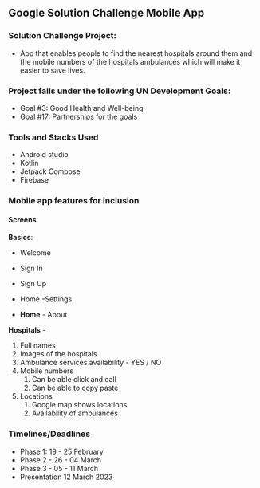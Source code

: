 ## Google Solution Challenge Mobile App
### Solution Challenge Project:
- App that enables people to find the nearest hospitals around them and the mobile numbers of the hospitals ambulances which will make it easier to save lives.

### Project falls under the following UN Development Goals:
- Goal #3: Good Health and Well-being
- Goal #17: Partnerships for the goals

### Tools and Stacks Used
- Android studio
- Kotlin
- Jetpack Compose
- Firebase

### Mobile app features for inclusion
#### Screens
**Basics**:
- Welcome
- Sign In
- Sign Up
- Home
 -Settings 

- **Home** - About 

**Hospitals** -
1. Full names
2. Images of the hospitals
3. Ambulance services availability - YES / NO
4. Mobile numbers
   1. Can be able click and call
   2. Can be able to copy paste
5. Locations
   1. Google map shows locations
   2. Availability of ambulances

### Timelines/Deadlines
- Phase 1: 19 - 25 February
- Phase 2 - 26 - 04 March
- Phase 3 - 05 - 11 March
- Presentation 12 March 2023

